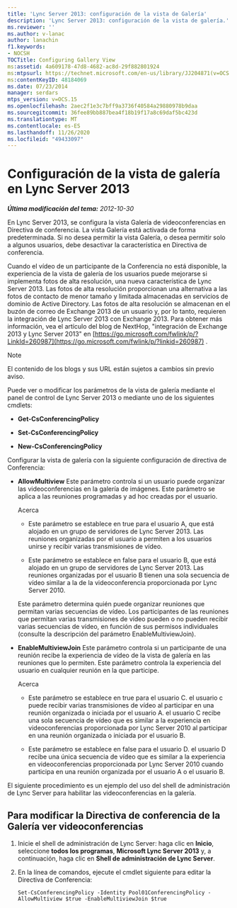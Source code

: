 ```yaml
---
title: 'Lync Server 2013: configuración de la vista de Galería'
description: 'Lync Server 2013: configuración de la vista de galería.'
ms.reviewer: ''
ms.author: v-lanac
author: lanachin
f1.keywords:
- NOCSH
TOCTitle: Configuring Gallery View
ms:assetid: 4a609178-47d8-4682-ac8d-29f882801924
ms:mtpsurl: https://technet.microsoft.com/en-us/library/JJ204871(v=OCS.15)
ms:contentKeyID: 48184069
ms.date: 07/23/2014
manager: serdars
mtps_version: v=OCS.15
ms.openlocfilehash: 2aec2f1e3c7bff9a3736f40584a29880978b9daa
ms.sourcegitcommit: 36fee89bb887bea4f18b19f17a8c69daf5bc423d
ms.translationtype: MT
ms.contentlocale: es-ES
ms.lasthandoff: 11/26/2020
ms.locfileid: "49433097"
---
```

# <a name="configuring-gallery-view-in-lync-server-2013"></a>Configuración de la vista de galería en Lync Server 2013

<div data-xmlns="http://www.w3.org/1999/xhtml">

<div class="topic" data-xmlns="http://www.w3.org/1999/xhtml" data-msxsl="urn:schemas-microsoft-com:xslt" data-cs="https://msdn.microsoft.com/">

<div data-asp="https://msdn2.microsoft.com/asp">



</div>

<div id="mainSection">

<div id="mainBody">

<span> </span>

_**Última modificación del tema:** 2012-10-30_

En Lync Server 2013, se configura la vista Galería de videoconferencias en Directiva de conferencia. La vista Galería está activada de forma predeterminada. Si no desea permitir la vista Galería, o desea permitir solo a algunos usuarios, debe desactivar la característica en Directiva de conferencia.

Cuando el vídeo de un participante de la Conferencia no está disponible, la experiencia de la vista de galería de los usuarios puede mejorarse si implementa fotos de alta resolución, una nueva característica de Lync Server 2013. Las fotos de alta resolución proporcionan una alternativa a las fotos de contacto de menor tamaño y limitada almacenadas en servicios de dominio de Active Directory. Las fotos de alta resolución se almacenan en el buzón de correo de Exchange 2013 de un usuario y, por lo tanto, requieren la integración de Lync Server 2013 con Exchange 2013. Para obtener más información, vea el artículo del blog de NextHop, "integración de Exchange 2013 y Lync Server 2013" en [https://go.microsoft.com/fwlink/p/?LinkId=260987](https://go.microsoft.com/fwlink/p/?linkid=260987) .

<div>


> [!NOTE]  
> El contenido de los blogs y sus URL están sujetos a cambios sin previo aviso.



</div>

Puede ver o modificar los parámetros de la vista de galería mediante el panel de control de Lync Server 2013 o mediante uno de los siguientes cmdlets:

  - **Get-CsConferencingPolicy**

  - **Set-CsConferencingPolicy**

  - **New-CsConferencingPolicy**

Configurar la vista de galería con la siguiente configuración de directiva de Conferencia:

  - **AllowMultiview**   Este parámetro controla si un usuario puede organizar las videoconferencias en la galería de imágenes. Este parámetro se aplica a las reuniones programadas y ad hoc creadas por el usuario.
    
    Acerca
    
      - Este parámetro se establece en true para el usuario A, que está alojado en un grupo de servidores de Lync Server 2013. Las reuniones organizadas por el usuario a permiten a los usuarios unirse y recibir varias transmisiones de vídeo.
    
      - Este parámetro se establece en false para el usuario B, que está alojado en un grupo de servidores de Lync Server 2013. Las reuniones organizadas por el usuario B tienen una sola secuencia de vídeo similar a la de la videoconferencia proporcionada por Lync Server 2010.
    
    Este parámetro determina quién puede organizar reuniones que permitan varias secuencias de vídeo. Los participantes de las reuniones que permitan varias transmisiones de vídeo pueden o no pueden recibir varias secuencias de vídeo, en función de sus permisos individuales (consulte la descripción del parámetro EnableMultiviewJoin).

  - **EnableMultiviewJoin**   Este parámetro controla si un participante de una reunión recibe la experiencia de vídeo de la vista de galería en las reuniones que lo permiten. Este parámetro controla la experiencia del usuario en cualquier reunión en la que participe.
    
    Acerca
    
      - Este parámetro se establece en true para el usuario C. el usuario c puede recibir varias transmisiones de vídeo al participar en una reunión organizada o iniciada por el usuario A. el usuario C recibe una sola secuencia de vídeo que es similar a la experiencia en videoconferencias proporcionada por Lync Server 2010 al participar en una reunión organizada o iniciada por el usuario B.
    
      - Este parámetro se establece en false para el usuario D. el usuario D recibe una única secuencia de vídeo que es similar a la experiencia en videoconferencias proporcionada por Lync Server 2010 cuando participa en una reunión organizada por el usuario A o el usuario B.

El siguiente procedimiento es un ejemplo del uso del shell de administración de Lync Server para habilitar las videoconferencias en la galería.

<div>

## <a name="to-modify-conferencing-policy-for-gallery-view-video-conferencing"></a>Para modificar la Directiva de conferencia de la Galería ver videoconferencias

1.  Inicie el shell de administración de Lync Server: haga clic en **Inicio**, seleccione **todos los programas**, **Microsoft Lync Server 2013** y, a continuación, haga clic en **Shell de administración de Lync Server**.

2.  En la línea de comandos, ejecute el cmdlet siguiente para editar la Directiva de Conferencia:
    
        Set-CsConferencingPolicy -Identity Pool01ConferencingPolicy -AllowMultiview $true -EnableMultiviewJoin $true 

</div>

</div>

<span> </span>

</div>

</div>

</div>

